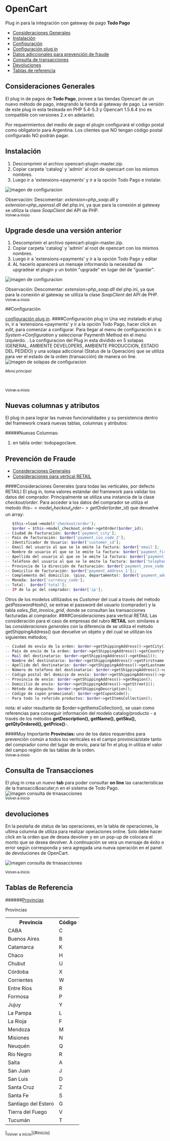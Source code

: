 <a name="inicio"></a>
OpenCart
============

Plug in para la integración con gateway de pago <strong>Todo Pago</strong>
- [Consideraciones Generales](#consideracionesgenerales)
- [Instalación](#instalacion)
- [Configuración](#configuracion)
 - [Configuración plug in](#confplugin)
- [Datos adiccionales para prevención de fraude](#PrevencionFraude)
- [Consulta de transacciones](#constrans)
- [Devoluciones](#devoluciones)
- [Tablas de referencia](#tablas)

[](#consideracionesgenerales)
## Consideraciones Generales
El plug in de pagos de <strong>Todo Pago</strong>, provee a las tiendas Opencart de un nuevo m&eacute;todo de pago, integrando la tienda al gateway de pago.
La versión de este plug in esta testeada en PHP 5.4-5.3 y Opencart 1.5.6.4 (no es compatible con versiones 2.x en adelante).

Por requerimientos del medio de pago el plugin configurará el código postal como obligatorio para Argentina. Los clientes que NO tengan código postal configurado NO podrán pagar.

<a name="instalacion"></a>
## Instalación
1. Descomprimir el archivo opencart-plugin-master.zip. 
2.	Copiar carpeta 'catalog' y 'admin' al root de opencart con los mismos nombres.
3.	Luego ir a 'extensions->payments' y ir a la opción Todo Pago e instalar.

![imagen de configuracion](https://raw.githubusercontent.com/TodoPago/imagenes/master/README.img/opencart_configuracion.PNG)

Observaci&oacute;n:
Descomentar: _extension=php_soap.dll_ y _extension=php_openssl.dll_ del php.ini, ya que para la conexión al gateway se utiliza la clase _SoapClient_ del API de PHP.
<br />
[<sub>Volver a inicio</sub>](#inicio)

<a name="upgrade"></a>
## Upgrade desde una versión anterior
1. Descomprimir el archivo opencart-plugin-master.zip. 
2. Copiar carpeta 'catalog' y 'admin' al root de opencart con los mismos nombres.
3. Luego ir a 'extensions->payments' y ir a la opción Todo Pago y editar
4. AL hacerlo aparecerá un mensaje informando la necesidad de upgradear el plugin y un botón "upgrade" en lugar del de "guardar".

![imagen de configuracion](https://raw.githubusercontent.com/TodoPago/imagenes/master/README.img/opencart_configuracion.PNG)

Observaci&oacute;n:
Descomentar: <em>extension=php_soap.dll</em> del php.ini, ya que para la conexión al gateway se utiliza la clase <em>SoapClient</em> del API de PHP.
<br />
[<sub>Volver a inicio</sub>](#inicio)

<a name="configuracion"></a>
##Configuración

[configuración plug in](#confplugin).
<a name="confplugin"></a>
####Configuración plug in
Una vez instalado el plug in, ir a 'extensions->payments' y ir a la opción Todo Pago, hacer click en <em>edit</em>, para comenzar a configurar.
Para llegar al menu de configuración ir a: <em>System->Configuration</em> y seleccionar Paymenth Method en el menú izquierdo. . La configuracion del Plug in esta dividido en 5 solapas (GENERAL, AMBIENTE DEVELOPERS, AMBIENTE PRODUCCION, ESTADO DEL PEDIDO) y una solapa adiccional (Status de la Operación) que se utiliza para ver el estado de la orden (transacción) de manera on line.
![imagen de solapas de configuracion](https://raw.githubusercontent.com/TodoPago/imagenes/master/README.img/opencart1.5_pgv1.0.1/conf_solapas.PNG)

<sub><em>Menú principal</em></sub>

<a name="confplanes"></a>
<br />

[<sub>Volver a inicio</sub>](#inicio)
<a name="tca"></a>
## Nuevas columnas y atributos
El plug in para lograr las nuevas funcionalidades y su persistencia dentro del framework crear&aacute; nuevas tablas, columnas y atributos:

#####Nuevas Columnas:
1. en tabla order: todopagoclave.

<!--#####Nuevos atributos:
1. del tipo "attribute": fecha evento, codigo del producto, Tipo de envio, Tipo de servicio, Tipo de delivery.<br />
Los valores posiblespara cada uno de estos atributos deben ser:
![imagen nuevos catalogo producto](https://raw.githubusercontent.com/TodoPago/imagenes/master/README.img/open_attributes.PNG)
- Para **"codigo del poducto"** (solo para *Retail*): adult_content,  coupon, default, electronic_good, electronic_software, gift_certificate, handling_only, service, shipping_and_handling, shipping_only o subscription.
<br/>
[<sub>Volver a inicio</sub>](#inicio)

<a name="PrevencionFraude"></a>-->
## Prevención de Fraude
- [Consideraciones Generales](#cons_generales)
- [Consideraciones para vertical RETAIL](#cons_retail)

<a name="cons_generales"></a>
####Consideraciones Generales (para todas las verticales, por defecto RETAIL)
El plug in, toma valores est&aacute;ndar del framework para validar los datos del comprador. Principalmente se utiliza una instancia de la clase *checkout/order*.
Para acceder a los datos del comprador se utiliza el metodo $this->model_checkout_order->getOrder($order_id) que devuelve un array:

```php
   $this->load->model('checkout/order');
   $order = $this->model_checkout_order->getOrder($order_id);
-- Ciudad de Facturación: $order['payment_city'];
-- País de facturación: $order['payment_iso_code_2'];
-- Identificador de Usuario: $order['customer_id'];
-- Email del usuario al que se le emite la factura: $order['email'];
-- Nombre de usuario el que se le emite la factura: $order['payment_firstname'];
-- Apellido del usuario al que se le emite la factura: $order['payment_lastname'];
-- Teléfono del usuario al que se le emite la factura: $order['telephone'];
-- Provincia de la dirección de facturación: $order['payment_zone_code'];
-- Domicilio de facturación: $order['payment_address_1'];;
-- Complemento del domicilio. (piso, departamento): $order['payment_address_2'];
-- Moneda: $order['currency_code'];
-- Total:  $order['total'];
-- IP de la pc del comprador: $order['ip'];
```
Otros de los modelos utlilizados es <em>Customer</em> del cual a trav&eacute;s  del m&eacute;todo <em>getPasswordHash()</em>, se extrae el password del usuario (comprador) y la tabla <em>sales_flat_invoice_grid</em>, donde se consultan las transacciones facturadas al comprador. 
<a name="cons_retail"></a> 
####Consideraciones para vertical RETAIL
Las consideración para el caso de empresas del rubro <strong>RETAIL</strong> son similares a las <em>consideraciones generales</em> con la diferencia de se utiliza el m&eacute;todo getShippingAddress() que devuelve un objeto y del cual se utilizan los siguientes m&eacute;todos;
```php
-- Ciudad de envío de la orden: $order->getShippingAddress()->getCity();
-- País de envío de la orden: $order->getShippingAddress()->getCountry();
-- Mail del destinatario: $order->getShippingAddress()->getEmail();
-- Nombre del destinatario: $order->getShippingAddress()->getFirstname();
-- Apellido del destinatario: $order->getShippingAddress()->getLastname();
-- Número de teléfono del destinatario: $order->getShippingAddress()->getTelephone();
-- Código postal del domicio de envío: $order->getShippingAddress()->getPostcode();
-- Provincia de envío: $order->getShippingAddress()->getRegion();
-- Domicilio de envío: $order->getShippingAddress()->getStreet1();
-- Método de despacho: $order->getShippingDescription();
-- Código de cupón promocional: $order->getCuponCode();
-- Para todo lo referido productos: $order->getItemsCollection();
```
nota: el valor resultante de $order->getItemsCollection(), se usan como referencias para conseguir informaci&oacute;n del modelo catalog/producto - a través de los métodos <strong>getDescription(), getName(), getSku(), getQtyOrdered(), getPrice()</strong>-.

####Muy Importante
<strong>Provincias:</strong> uno de los datos requeridos para prevención común a todos los verticales  es el campo provinicia/state tanto del comprador como del lugar de envío, para tal fin el plug in utiliza el valor del campo región de las tablas de la orden.
<br />
[<sub>Volver a inicio</sub>](#inicio)

<a name="constrans"></a>
## Consulta de Transacciones
El plug in crea un nuevo <strong>tab</strong> para poder consultar <strong>on line</strong> las características de la transacci&oacuter;n en el sistema de Todo Pago.
![imagen consulta de trnasacciones](https://raw.githubusercontent.com/TodoPago/imagenes/master/README.img/opencart_statusdelaoperacion.PNG)<br />
[<sub>Volver a inicio</sub>](#inicio)

<a name="devoluciones"></a>
## devoluciones
En la pestaña de status de las operaciones, en la tabla de operaciones, la ultima columna de utiliza para realizar operaciones online. Solo debe hacer click en la orden que de desea devolver y en un pop-up de colocara el monto que se desea devolver. A continuación se vera un mensaje de éxito o error según corresponda y sera agregada una nueva operación en el panel de devoluciones de OpenCart.

![imagen consulta de trnasacciones](https://raw.githubusercontent.com/TodoPago/imagenes/master/opencart15/Seleccion_005.png)



[<sub>Volver a inicio</sub>](#inicio)




<a name="tablas"></a>
## Tablas de Referencia
######[Provincias](#p)

<a name="p"></a>
<p>Provincias</p>
<table>
<tr><th>Provincia</th><th>Código</th></tr>
<tr><td>CABA</td><td>C</td></tr>
<tr><td>Buenos Aires</td><td>B</td></tr>
<tr><td>Catamarca</td><td>K</td></tr>
<tr><td>Chaco</td><td>H</td></tr>
<tr><td>Chubut</td><td>U</td></tr>
<tr><td>Córdoba</td><td>X</td></tr>
<tr><td>Corrientes</td><td>W</td></tr>
<tr><td>Entre Ríos</td><td>R</td></tr>
<tr><td>Formosa</td><td>P</td></tr>
<tr><td>Jujuy</td><td>Y</td></tr>
<tr><td>La Pampa</td><td>L</td></tr>
<tr><td>La Rioja</td><td>F</td></tr>
<tr><td>Mendoza</td><td>M</td></tr>
<tr><td>Misiones</td><td>N</td></tr>
<tr><td>Neuquén</td><td>Q</td></tr>
<tr><td>Río Negro</td><td>R</td></tr>
<tr><td>Salta</td><td>A</td></tr>
<tr><td>San Juan</td><td>J</td></tr>
<tr><td>San Luis</td><td>D</td></tr>
<tr><td>Santa Cruz</td><td>Z</td></tr>
<tr><td>Santa Fe</td><td>S</td></tr>
<tr><td>Santiago del Estero</td><td>G</td></tr>
<tr><td>Tierra del Fuego</td><td>V</td></tr>
<tr><td>Tucumán</td><td>T</td></tr>
</table>
[<sub>Volver a inicio</sub>](#inicio)

